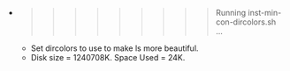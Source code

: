 * >>>>>>>>> Running inst-min-con-dircolors.sh ...
  * Set dircolors to use  to make ls more beautiful.
  * Disk size = 1240708K. Space Used = 24K.
